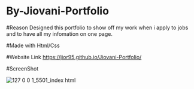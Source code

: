 # By-Jiovani-Portfolio

#Reason
Designed this portfolio to show off my work when i apply to jobs and to have all my infomation on one page.

#Made with 
Html/Css

#Website Link 
https://jior95.github.io/Jiovani-Portfolio/

#ScreenShot


![127 0 0 1_5501_index html](https://user-images.githubusercontent.com/106453116/181663913-91c27c96-6fe9-4fb7-b20f-2198e5732e04.png)
